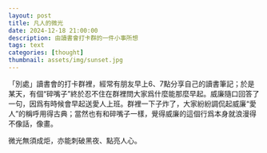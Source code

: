 ```yaml
---
layout: post
title: 凡人的微光
date: 2024-12-18 21:00:00
description: 由讀書會打卡群的一件小事所想
tags: text
categories: [thought]
thumbnail: assets/img/sunset.jpg
---
```


「別處」讀書會的打卡群裡，經常有朋友早上6、7點分享自己的讀書筆記；於是某天，有個“碎嘴子”終於忍不住在群裡問大家爲什麼能那麼早起。威廉隨口回答了一句，因爲有時候會早起送愛人上班。群裡一下子炸了，大家紛紛調侃起威廉“愛人”的稱呼用得古典；當然也有和碎嘴子一樣，覺得威廉的這個行爲本身就浪漫得不像話，像畫。



微光無須成炬，亦能刺破黑夜、點亮人心。
